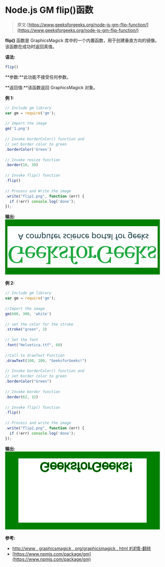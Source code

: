 # Node.js GM flip()函数

> 原文:[https://www.geeksforgeeks.org/node-js-gm-flip-function/](https://www.geeksforgeeks.org/node-js-gm-flip-function/)

**flip()** 函数是 GraphicsMagick 库中的一个内置函数，用于创建垂直方向的镜像。该函数在成功时返回真值。

**语法:**

```js
flip()
```

**参数:**此功能不接受任何参数。

**返回值:**该函数返回 GraphicsMagick 对象。

**例 1:**

```js
// Include gm library
var gm = require('gm');

// Import the image
gm('1.png')

// Invoke borderColor() function and
// set border color to green
.borderColor('Green')

// Invoke resize function
.border(10, 30)

// Invoke flip() function
.flip()

// Process and Write the image
.write("flip1.png", function (err) {
  if (!err) console.log('done');
});
```

**输出:**
![](img/bea97f0a32037272190fa6f99d351293.png)

**例 2:**

```js
// Include gm library
var gm = require('gm');

//Import the image
gm(600, 300, 'white')

// set the color for the stroke
.stroke("green", 3)

// Set the font 
.font("Helvetica.ttf", 60)

//Call to drawText Function
.drawText(100, 280, "GeeksforGeeks!")

// Invoke borderColor() function and
// set border color to green
.borderColor("Green")

// Invoke border function
.border(62, 32)

// Invoke flip() function
.flip()

// Process and write the image 
.write("flip2.png", function (err) {
  if (!err) console.log('done');
});
```

**输出:**
![](img/eb8e728393361fa1efc0807346bd0ddd.png)

**参考:**

*   [http://www . graphicsmagick . org/graphicsmagick . html #详情-翻转](http://www.graphicsmagick.org/GraphicsMagick.html#details-flip)
*   [https://www.npmjs.com/package/gm](https://www.npmjs.com/package/gm)